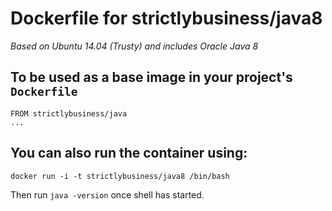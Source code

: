 # Dockerfile for strictlybusiness/java8

_Based on Ubuntu 14.04 (Trusty) and includes Oracle Java 8_

## To be used as a base image in your project's `Dockerfile`
```
FROM strictlybusiness/java
...
```

## You can also run the container using:
```
docker run -i -t strictlybusiness/java8 /bin/bash
```
Then run `java -version` once shell has started.
